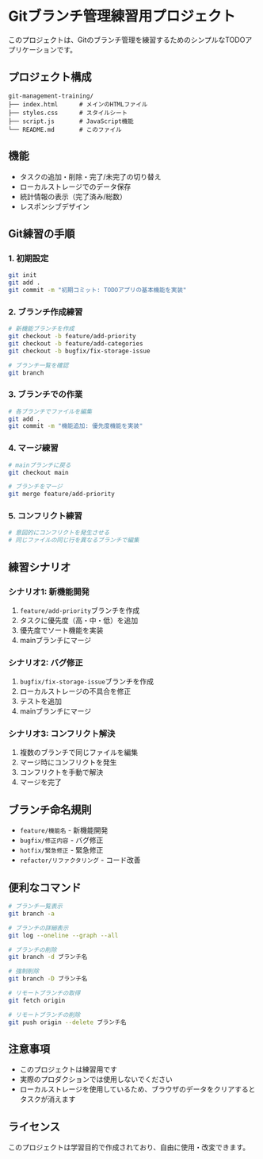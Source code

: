 # Gitブランチ管理練習用プロジェクト

このプロジェクトは、Gitのブランチ管理を練習するためのシンプルなTODOアプリケーションです。

## プロジェクト構成

```
git-management-training/
├── index.html      # メインのHTMLファイル
├── styles.css      # スタイルシート
├── script.js       # JavaScript機能
└── README.md       # このファイル
```

## 機能

- タスクの追加・削除・完了/未完了の切り替え
- ローカルストレージでのデータ保存
- 統計情報の表示（完了済み/総数）
- レスポンシブデザイン

## Git練習の手順

### 1. 初期設定
```bash
git init
git add .
git commit -m "初期コミット: TODOアプリの基本機能を実装"
```

### 2. ブランチ作成練習
```bash
# 新機能ブランチを作成
git checkout -b feature/add-priority
git checkout -b feature/add-categories
git checkout -b bugfix/fix-storage-issue

# ブランチ一覧を確認
git branch
```

### 3. ブランチでの作業
```bash
# 各ブランチでファイルを編集
git add .
git commit -m "機能追加: 優先度機能を実装"
```

### 4. マージ練習
```bash
# mainブランチに戻る
git checkout main

# ブランチをマージ
git merge feature/add-priority
```

### 5. コンフリクト練習
```bash
# 意図的にコンフリクトを発生させる
# 同じファイルの同じ行を異なるブランチで編集
```

## 練習シナリオ

### シナリオ1: 新機能開発
1. `feature/add-priority`ブランチを作成
2. タスクに優先度（高・中・低）を追加
3. 優先度でソート機能を実装
4. mainブランチにマージ

### シナリオ2: バグ修正
1. `bugfix/fix-storage-issue`ブランチを作成
2. ローカルストレージの不具合を修正
3. テストを追加
4. mainブランチにマージ

### シナリオ3: コンフリクト解決
1. 複数のブランチで同じファイルを編集
2. マージ時にコンフリクトを発生
3. コンフリクトを手動で解決
4. マージを完了

## ブランチ命名規則

- `feature/機能名` - 新機能開発
- `bugfix/修正内容` - バグ修正
- `hotfix/緊急修正` - 緊急修正
- `refactor/リファクタリング` - コード改善

## 便利なコマンド

```bash
# ブランチ一覧表示
git branch -a

# ブランチの詳細表示
git log --oneline --graph --all

# ブランチの削除
git branch -d ブランチ名

# 強制削除
git branch -D ブランチ名

# リモートブランチの取得
git fetch origin

# リモートブランチの削除
git push origin --delete ブランチ名
```

## 注意事項

- このプロジェクトは練習用です
- 実際のプロダクションでは使用しないでください
- ローカルストレージを使用しているため、ブラウザのデータをクリアするとタスクが消えます

## ライセンス

このプロジェクトは学習目的で作成されており、自由に使用・改変できます。 